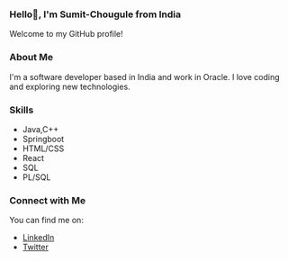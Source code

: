 ### Hello👋, I'm Sumit-Chougule from India

<p>Welcome to my GitHub profile!</p>

<h3>About Me</h3>
<p>I'm a software developer based in India and work in Oracle. I love coding and exploring new technologies.</p>

<h3>Skills</h3>
<ul>
  <li>Java,C++</li>
  <li>Springboot</li>
  <li>HTML/CSS</li>
  <li>React</li>
  <li>SQL</li>
  <li>PL/SQL</li>
</ul>

<h3>Connect with Me</h3>
<p>You can find me on:</p>
<ul>
  <li><a href="https://linkedin.com/in/sumit-chougule-22031b19a">LinkedIn</a></li>
  <li><a href="https://https://twitter.com/SumitChoug69401">Twitter</a></li>
</ul>


<!--
**Sum1008/Sum1008** is a ✨ _special_ ✨ repository because its `README.md` (this file) appears on your GitHub profile.

Here are some ideas to get you started:

- 🔭 I’m currently working on ...
- 🌱 I’m currently learning ...
- 👯 I’m looking to collaborate on ...
- 🤔 I’m looking for help with ...
- 💬 Ask me about ...
- 📫 How to reach me: ...
- 😄 Pronouns: ...
- ⚡ Fun fact: ...
-->
